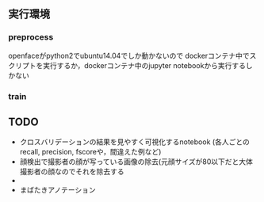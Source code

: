 

## 実行環境

### preprocess
openfaceがpython2でubuntu14.04でしか動かないので
dockerコンテナ中でスクリプトを実行するか，dockerコンテナ中のjupyter notebookから実行するしかない

### train

## TODO
- クロスバリデーションの結果を見やすく可視化するnotebook (各人ごとのrecall, precision, fscoreや，間違えた例など)
- 顔検出で撮影者の顔が写っている画像の除去(元顔サイズが80以下だと大体撮影者の顔なのでそれを除去する
- 
- まばたきアノテーション
